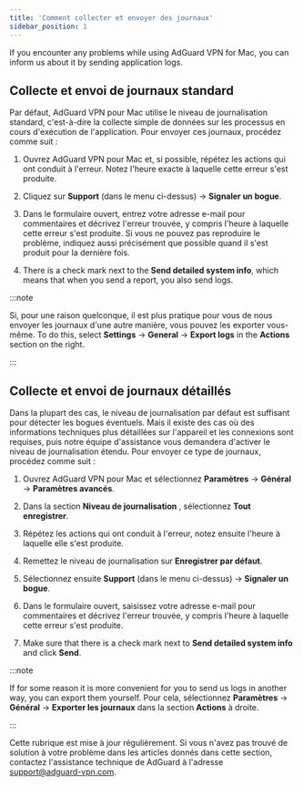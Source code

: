 ```yaml
---
title: 'Comment collecter et envoyer des journaux'
sidebar_position: 1
---
```


If you encounter any problems while using AdGuard VPN for Mac, you can inform us about it by sending application logs.

## Collecte et envoi de journaux standard

Par défaut, AdGuard VPN pour Mac utilise le niveau de journalisation standard, c'est-à-dire la collecte simple de données sur les processus en cours d'exécution de l'application. Pour envoyer ces journaux, procédez comme suit :

1. Ouvrez AdGuard VPN pour Mac et, si possible, répétez les actions qui ont conduit à l'erreur. Notez l'heure exacte à laquelle cette erreur s'est produite.

2. Cliquez sur **Support** (dans le menu ci-dessus) → **Signaler un bogue**.

3. Dans le formulaire ouvert, entrez votre adresse e-mail pour commentaires et décrivez l'erreur trouvée, y compris l'heure à laquelle cette erreur s'est produite. Si vous ne pouvez pas reproduire le problème, indiquez aussi précisément que possible quand il s'est produit pour la dernière fois.

4. There is a check mark next to the **Send detailed system info**, which means that when you send a report, you also send logs.

:::note

Si, pour une raison quelconque, il est plus pratique pour vous de nous envoyer les journaux d'une autre manière, vous pouvez les exporter vous-même. To do this, select **Settings** → **General** → **Export logs** in the **Actions** section on the right.

:::

## Collecte et envoi de journaux détaillés

Dans la plupart des cas, le niveau de journalisation par défaut est suffisant pour détecter les bogues éventuels. Mais il existe des cas où des informations techniques plus détaillées sur l'appareil et les connexions sont requises, puis notre équipe d'assistance vous demandera d'activer le niveau de journalisation étendu. Pour envoyer ce type de journaux, procédez comme suit :

1. Ouvrez AdGuard VPN pour Mac et sélectionnez **Paramètres** → **Général** → **Paramètres avancés**.

2. Dans la section **Niveau de journalisation** , sélectionnez **Tout enregistrer**.

3. Répétez les actions qui ont conduit à l'erreur, notez ensuite l'heure à laquelle elle s'est produite.

4. Remettez le niveau de journalisation sur **Enregistrer par défaut**.

5. Sélectionnez ensuite **Support** (dans le menu ci-dessus) → **Signaler un bogue**.

6. Dans le formulaire ouvert, saisissez votre adresse e-mail pour commentaires et décrivez l'erreur trouvée, y compris l'heure à laquelle cette erreur s'est produite.

7. Make sure that there is a check mark next to **Send detailed system info** and click **Send**.

:::note

If for some reason it is more convenient for you to send us logs in another way, you can export them yourself. Pour cela, sélectionnez **Paramètres** → **Général** → **Exporter les journaux** dans la section **Actions** à droite.

:::

Cette rubrique est mise à jour régulièrement. Si vous n'avez pas trouvé de solution à votre problème dans les articles donnés dans cette section, contactez l'assistance technique de AdGuard à l'adresse support@adguard-vpn.com.
